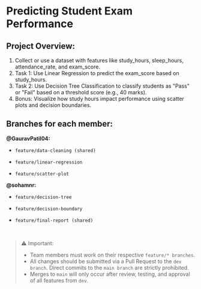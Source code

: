 # Predicting Student Exam Performance

## Project Overview:
1. Collect or use a dataset with features like study_hours, sleep_hours, 
attendance_rate, and exam_score.
2. Task 1: Use Linear Regression to predict the exam_score based on 
study_hours.
3. Task 2: Use Decision Tree Classification to classify students as "Pass"
or "Fail" based on a threshold score (e.g., 40 marks).
4. Bonus: Visualize how study hours impact performance using scatter plots 
and decision boundaries.

## Branches for each member:

**@GauravPatil04:**

* `feature/data-cleaning (shared)`

* `feature/linear-regression`

* `feature/scatter-plot`

**@sohamnr:**

* `feature/decision-tree`

* `feature/decision-boundary`

* `feature/final-report (shared)`

<br>

> ⚠️ Important: 
> - Team members must work on their respective `feature/* branches`.  
> - All changes should be submitted via a Pull Request to the `dev branch`.
Direct commits to the `main branch` are strictly prohibited.  
> - Merges to `main` will only occur after review, testing, and approval of all features from `dev`.

